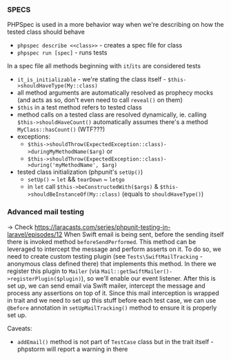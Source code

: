 ### SPECS
PHPSpec is used in a more behavior way when we're describing on how the tested class should behave
- `phpspec describe <<class>>` - creates a spec file for class
- `phpspec run [spec]` - runs tests

In a spec file all methods beginning with `it`/`its` are considered tests
- `it_is_initializable` - we're stating the class itself - `$this->shouldHaveType(My::class)`
- all method arguments are automatically resolved as prophecy mocks (and acts as so, don't even need to call `reveal()` on them)
- `$this` in a test method refers to tested class
- method calls on a tested class are resolved dynamically, ie. calling `$this->shouldHaveCount()` automatically assumes there's a method `MyClass::hasCount()` (WTF???) 
- exceptions:
    - `$this->shouldThrow(ExpectedException::class)->duringMyMethodName($arg)` or
    - `$this->shouldThrow(ExpectedException::class)->during('myMethodName', $arg)`
- tested class initialization (phpunit's `setUp()`)
    - `setUp()` ~ `let` && `tearDown` ~ `letgo`
    - in `let` call `$this->beConstructedWith($args)` & `$this->shouldBeInstanceOf(My::class)` (equals to `shouldHaveType()`)
    
### Advanced mail testing
-> Check https://laracasts.com/series/phpunit-testing-in-laravel/episodes/12
When Swift email is being sent, before the sending itself there is invoked method `beforeSendPerformed`. This method can be leveraged to intercept the message and perform asserts on it.
To do so, we need to create custom testing plugin (see `Tests\SwiftMailTracking` - anonymous class defined there) that implements this method. In there we register this plugin to `Mailer` (via `Mail::getSwiftMailer()->registerPlugin($plugin)`), so we'll enable our event listener.
After this is set up, we can send email via Swift mailer, intercept the message and process any assertions on top of it. 
Since this mail interception is wrapped in trait and we need to set up this stuff before each test case, we can use `@before` annotation in `setUpMailTracking()` method to ensure it is properly set up.

Caveats: 
- `addEmail()` method is not part of `TestCase` class but in the trait itself - phpstorm will report a warning in there 